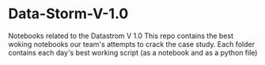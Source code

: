 # Data-Storm-V-1.0
Notebooks related to the Datastrom V 1.0
This repo contains the best woking notebooks our team's attempts to crack the case study.
Each folder contains each day's best working script (as a notebook and as a python file)
